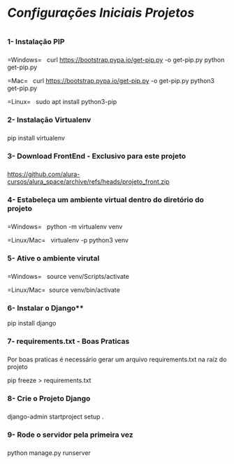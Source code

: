 # **_Configurações Iniciais Projetos_** <h1>

### 1- Instalação PIP <h3>

=Windows= &nbsp;
curl https://bootstrap.pypa.io/get-pip.py -o get-pip.py
python get-pip.py

=Mac= &nbsp;
curl https://bootstrap.pypa.io/get-pip.py -o get-pip.py
python3 get-pip.py

=Linux= &nbsp;
sudo apt install python3-pip

### 2- Instalação Virtualenv <h3>

pip install virtualenv

### 3- Download FrontEnd - Exclusivo para este projeto <h3>

https://github.com/alura-cursos/alura_space/archive/refs/heads/projeto_front.zip

### 4- Estabeleça um ambiente virtual dentro do diretório do projeto <h3>

=Windows= &nbsp;
python -m virtualenv venv

=Linux/Mac= &nbsp;
virtualenv -p python3 venv

### 5- Ative o ambiente virutal <h3>

=Windows= &nbsp;
source venv/Scripts/activate

=Linux/Mac=&nbsp;
source venv/bin/activate

### 6- Instalar o Django**

pip install django 

### 7- requirements.txt - Boas Praticas <h3>

Por boas praticas é necessário gerar um arquivo requirements.txt na raíz do projeto

pip freeze > requirements.txt

### 8-  Crie o Projeto Django <h3>

django-admin startproject setup .

### 9- Rode o servidor pela primeira vez <h3>

python manage.py runserver
